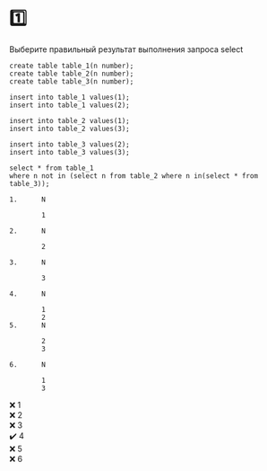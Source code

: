 # :one:
Выберите правильный результат выполнения запроса select
```
create table table_1(n number);
create table table_2(n number);
create table table_3(n number);

insert into table_1 values(1);
insert into table_1 values(2);

insert into table_2 values(1);
insert into table_2 values(3);

insert into table_3 values(2);
insert into table_3 values(3);

select * from table_1
where n not in (select n from table_2 where n in(select * from table_3));
```
```
1. 		N 
	
		1
		
2. 		N 
	
		2
		
3. 		N 
	
		3
		
4. 		N 
	
		1
		2
5. 		N 
	
		2
		3
		
6. 		N 
	
		1
		3
```

:x: 1\
:x: 2\
:x: 3\
:heavy_check_mark: 4\
:x: 5\
:x: 6